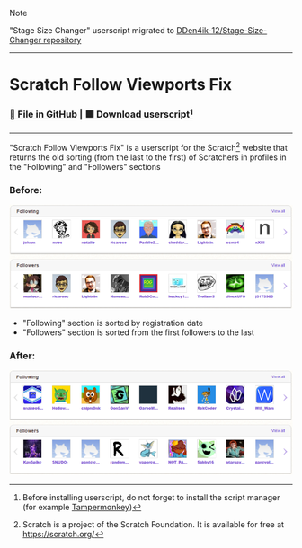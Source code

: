 > [!NOTE]
> "Stage Size Changer" userscript migrated to [DDen4ik-12/Stage-Size-Changer repository](https://github.com/DDen4ik-12/Stage-Size-Changer)

<hr>

# Scratch Follow Viewports Fix
### [📄 File in GitHub](scratchFollowViewportsFix.user.js) | [🟩 Download userscript](https://raw.githubusercontent.com/DDen4ik-12/data-files/refs/heads/main/scratchFollowViewportsFix.user.js)[^1]

<hr>

"Scratch Follow Viewports Fix" is a userscript for the Scratch[^2] website that returns the old sorting (from the last to the first) of Scratchers in profiles in the "Following" and "Followers" sections

### Before:
![Before](https://raw.githubusercontent.com/DDen4ik-12/data-files/refs/heads/main/readmeAssets/scratchFollowViewportsFixBefore.png)
* "Following" section is sorted by registration date
* "Followers" section is sorted from the first followers to the last

### After:
![After](https://raw.githubusercontent.com/DDen4ik-12/data-files/refs/heads/main/readmeAssets/scratchFollowViewportsFixAfter.png)

[^1]: Before installing userscript, do not forget to install the script manager (for example [Tampermonkey](https://www.tampermonkey.net/))
[^2]: Scratch is a project of the Scratch Foundation. It is available for free at https://scratch.org/
